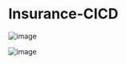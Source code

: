# Insurance-CICD

![image](https://github.com/user-attachments/assets/1fb72786-ddb0-49c5-9aab-a0f93d8e1d30)

![image](https://github.com/user-attachments/assets/954b8b37-5707-4365-a245-49683e37018a)
